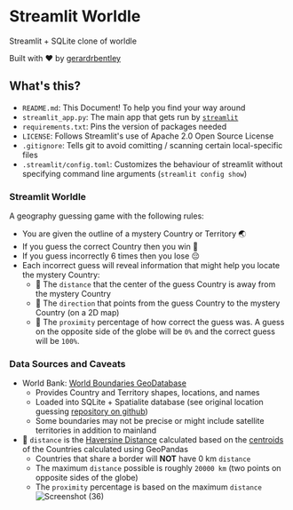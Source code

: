 # Streamlit Worldle

Streamlit + SQLite clone of worldle

Built with ❤️ by [gerardrbentley](https://github.com/gerardrbentley)

## What's this?

- `README.md`: This Document! To help you find your way around
- `streamlit_app.py`: The main app that gets run by [`streamlit`](https://docs.streamlit.io/)
- `requirements.txt`: Pins the version of packages needed
- `LICENSE`: Follows Streamlit's use of Apache 2.0 Open Source License
- `.gitignore`: Tells git to avoid comitting / scanning certain local-specific files
- `.streamlit/config.toml`: Customizes the behaviour of streamlit without specifying command line arguments (`streamlit config show`)

### Streamlit Worldle

A geography guessing game with the following rules:

- You are given the outline of a mystery Country or Territory 🌏
- If you guess the correct Country then you win 🥳
- If you guess incorrectly 6 times then you lose 😔
- Each incorrect guess will reveal information that might help you locate the mystery Country:
    - 📏 The `distance` that the center of the guess Country is away from the mystery Country
    - 🧭 The `direction` that points from the guess Country to the mystery Country (on a 2D map)
    - 🥈 The `proximity` percentage of how correct the guess was. A guess on the opposite side of the globe will be `0%` and the correct guess will be `100%`.

### Data Sources and Caveats

- World Bank: [World Boundaries GeoDatabase](https://datacatalog.worldbank.org/search/dataset/0038272/World-Bank-Official-Boundaries)
    - Provides Country and Territory shapes, locations, and names
    - Loaded into SQLite + Spatialite database (see original location guessing [repository on github](https://github.com/gerardrbentley/streamlit-location-guesser))
    - Some boundaries may not be precise or might include satellite territories in addition to mainland
- 📏 `distance` is the [Haversine Distance](https://en.wikipedia.org/wiki/Haversine_formula) calculated based on the [centroids](http://wiki.gis.com/wiki/index.php/Centroid) of the Countries calculated using GeoPandas
    - Countries that share a border will **NOT** have 0 km `distance`
    - The maximum `distance` possible is roughly `20000 km` (two points on opposite sides of the globe)
    - The `proximity` percentage is based on the maximum `distance`
![Screenshot (36)](https://user-images.githubusercontent.com/84905507/208175585-1b4f8f3a-12aa-4f3b-9e06-384b4999e280.png)



